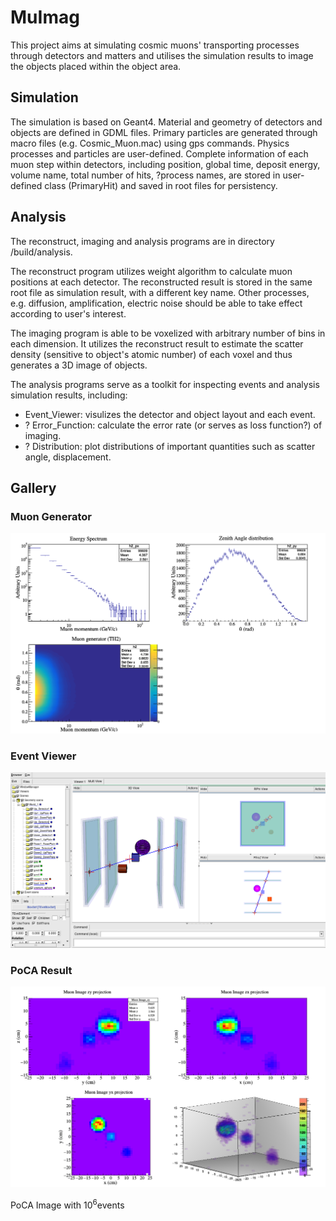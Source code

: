 # MuImag

This project aims at simulating cosmic muons' transporting processes through detectors and matters and utilises the
simulation results to image the objects placed within the object area.

## Simulation
The simulation is based on Geant4. Material and geometry of detectors and objects are defined in GDML files. Primary particles are generated through macro files (e.g. Cosmic_Muon.mac) using gps commands. Physics processes and particles are user-defined. 
Complete information of each muon step within detectors, including position, global time, deposit energy, volume name, total number of hits, ?process names, are stored in user-defined class (PrimaryHit) and saved in root files for persistency.

## Analysis
The reconstruct, imaging and analysis programs are in directory /build/analysis. 

The reconstruct program utilizes weight algorithm to calculate muon positions at each detector. The reconstructed result is stored in the same root file as simulation result, with a different key name. Other processes, e.g. diffusion, amplification, electric noise should be able to take effect according to user's interest.

The imaging program is able to be voxelized with arbitrary number of bins in each dimension. It utilizes the reconstruct result to estimate the scatter density (sensitive to object's atomic number) of each voxel and thus generates a 3D image of objects.

The analysis programs serve as a toolkit for inspecting events and analysis simulation results, including:
* Event_Viewer: visulizes the detector and object layout and each event.
* ? Error_Function: calculate the error rate (or serves as loss function?) of imaging.
* ? Distribution: plot distributions of important quantities such as scatter angle, displacement.
## Gallery

### Muon Generator
![](/build/analysis/pics/Muon_Generator.png)

### Event Viewer
![](/build/analysis/pics/Eve.png)

### PoCA Result
![PoCA Image with 10<sup>6</sup> events](/build/analysis/pics/PoCA_Imag.png)
<div aligh=center>PoCA Image with 10<sup>6</sup>events</div>

